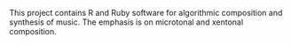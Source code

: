 This project contains R and Ruby software for algorithmic composition and synthesis of music. The emphasis is on microtonal and xentonal composition.